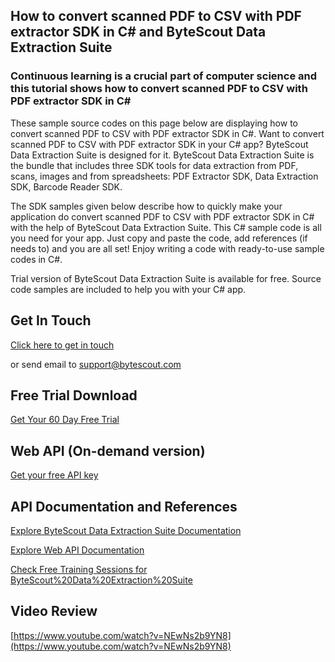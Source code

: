 ## How to convert scanned PDF to CSV with PDF extractor SDK in C# and ByteScout Data Extraction Suite

### Continuous learning is a crucial part of computer science and this tutorial shows how to convert scanned PDF to CSV with PDF extractor SDK in C#

These sample source codes on this page below are displaying how to convert scanned PDF to CSV with PDF extractor SDK in C#. Want to convert scanned PDF to CSV with PDF extractor SDK in your C# app? ByteScout Data Extraction Suite is designed for it. ByteScout Data Extraction Suite is the bundle that includes three SDK tools for data extraction from PDF, scans, images and from spreadsheets: PDF Extractor SDK, Data Extraction SDK, Barcode Reader SDK.

The SDK samples given below describe how to quickly make your application do convert scanned PDF to CSV with PDF extractor SDK in C# with the help of ByteScout Data Extraction Suite. This C# sample code is all you need for your app. Just copy and paste the code, add references (if needs to) and you are all set! Enjoy writing a code with ready-to-use sample codes in C#.

Trial version of ByteScout Data Extraction Suite is available for free. Source code samples are included to help you with your C# app.

## Get In Touch

[Click here to get in touch](https://bytescout.zendesk.com/hc/en-us/requests/new?subject=ByteScout%20Data%20Extraction%20Suite%20Question)

or send email to [support@bytescout.com](mailto:support@bytescout.com?subject=ByteScout%20Data%20Extraction%20Suite%20Question) 

## Free Trial Download

[Get Your 60 Day Free Trial](https://bytescout.com/download/web-installer?utm_source=github-readme)

## Web API (On-demand version)

[Get your free API key](https://pdf.co/documentation/api?utm_source=github-readme)

## API Documentation and References

[Explore ByteScout Data Extraction Suite Documentation](https://bytescout.com/documentation/index.html?utm_source=github-readme)

[Explore Web API Documentation](https://pdf.co/documentation/api?utm_source=github-readme)

[Check Free Training Sessions for ByteScout%20Data%20Extraction%20Suite](https://academy.bytescout.com/)

## Video Review

[https://www.youtube.com/watch?v=NEwNs2b9YN8](https://www.youtube.com/watch?v=NEwNs2b9YN8)